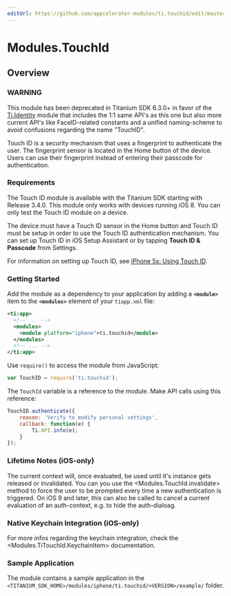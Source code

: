 ```yaml
---
editUrl: https://github.com/appcelerator-modules/ti.touchid/edit/master/apidoc/TouchId.yml
---
```

# Modules.TouchId

<TypeHeader/>

## Overview

### WARNING
This module has been deprecated in Titanium SDK 6.3.0+ in favor of the [Ti.Identity](https://github.com/appcelerator-modules/titanium-identity) module
that includes the 1:1 same API's as this one but also more current API's like FaceID-related constants
and a unified naming-scheme to avoid confusions regarding the name "TouchID".

Touch ID is a security mechanism that uses a fingerprint to authenticate the user. The
fingerprint sensor is located in the Home button of the device. Users can use their fingerprint
instead of entering their passcode for authentication.

### Requirements

The Touch ID module is available with the Titanium SDK starting with Release 3.4.0.
This module only works with devices running iOS 8. You can only test the Touch ID module on a device.

The device must have a Touch ID sensor in the Home button and Touch ID must be setup in order to use
the Touch ID authentication mechanism. You can set up Touch ID in iOS Setup Assistant or by
tapping **Touch ID & Passcode** from Settings.

For information on setting up Touch ID, see
[iPhone 5s: Using Touch ID](http://support.apple.com/kb/HT5883).

### Getting Started

Add the module as a dependency to your application by adding a **`<module>`** item to the
**`<modules>`** element of your `tiapp.xml` file:

``` xml
<ti:app>
  <!-- ... -->
  <modules>
    <module platform="iphone">ti.touchid</module>
  </modules>
  <!-- ... -->
</ti:app>
```

Use `require()` to access the module from JavaScript:

``` javascript
var TouchID = require('ti.touchid');
```

The `TouchId` variable is a reference to the module. Make API calls using this reference:

``` javascript
TouchID.authenticate({
    reason: 'Verify to modify personal settings',
    callback: function(e) {
        Ti.API.info(e);
    }
});
```
    
### Lifetime Notes (iOS-only)

The current context will, once evaluated, be used until it's instance gets released or invalidated.
You can you use the <Modules.TouchId.invalidate> method to force the user to be prompted every time a
new authentication is triggered. On iOS 9 and later, this can also be called to cancel a current
evaluation of an auth-context, e.g. to hide the auth-dialoag.
    
### Native Keychain Integration (iOS-only)

For more infos regarding the keychain integration, check the <Modules.TiTouchId.KeychainItem>
documentation.

### Sample Application

The module contains a sample application in the
`<TITANIUM_SDK_HOME>/modules/iphone/ti.touchid/<VERSION>/example/` folder.

<ApiDocs/>
